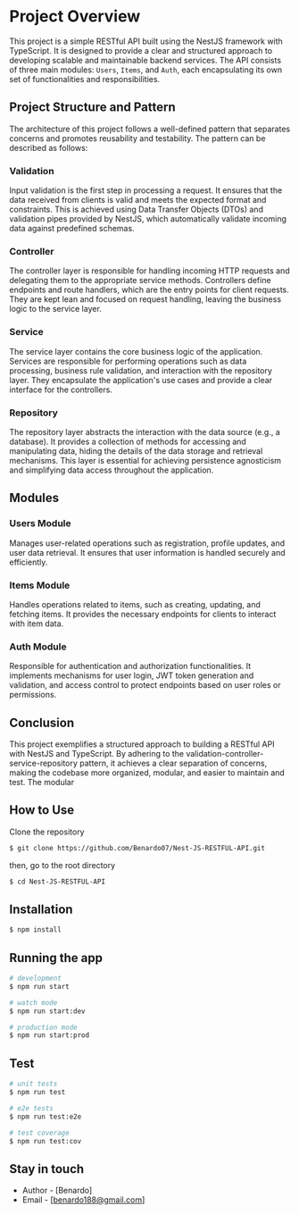 # Project Overview

This project is a simple RESTful API built using the NestJS framework with TypeScript. It is designed to provide a clear and structured approach to developing scalable and maintainable backend services. The API consists of three main modules: `Users`, `Items`, and `Auth`, each encapsulating its own set of functionalities and responsibilities.

## Project Structure and Pattern

The architecture of this project follows a well-defined pattern that separates concerns and promotes reusability and testability. The pattern can be described as follows:

### Validation

Input validation is the first step in processing a request. It ensures that the data received from clients is valid and meets the expected format and constraints. This is achieved using Data Transfer Objects (DTOs) and validation pipes provided by NestJS, which automatically validate incoming data against predefined schemas.

### Controller

The controller layer is responsible for handling incoming HTTP requests and delegating them to the appropriate service methods. Controllers define endpoints and route handlers, which are the entry points for client requests. They are kept lean and focused on request handling, leaving the business logic to the service layer.

### Service

The service layer contains the core business logic of the application. Services are responsible for performing operations such as data processing, business rule validation, and interaction with the repository layer. They encapsulate the application's use cases and provide a clear interface for the controllers.

### Repository

The repository layer abstracts the interaction with the data source (e.g., a database). It provides a collection of methods for accessing and manipulating data, hiding the details of the data storage and retrieval mechanisms. This layer is essential for achieving persistence agnosticism and simplifying data access throughout the application.

## Modules

### Users Module

Manages user-related operations such as registration, profile updates, and user data retrieval. It ensures that user information is handled securely and efficiently.

### Items Module

Handles operations related to items, such as creating, updating, and fetching items. It provides the necessary endpoints for clients to interact with item data.

### Auth Module

Responsible for authentication and authorization functionalities. It implements mechanisms for user login, JWT token generation and validation, and access control to protect endpoints based on user roles or permissions.

## Conclusion

This project exemplifies a structured approach to building a RESTful API with NestJS and TypeScript. By adhering to the validation-controller-service-repository pattern, it achieves a clear separation of concerns, making the codebase more organized, modular, and easier to maintain and test. The modular

## How to Use
Clone the repository 
```bash
$ git clone https://github.com/Benardo07/Nest-JS-RESTFUL-API.git
```

then, go to the root directory
```bash
$ cd Nest-JS-RESTFUL-API
```

## Installation

```bash
$ npm install
```

## Running the app

```bash
# development
$ npm run start

# watch mode
$ npm run start:dev

# production mode
$ npm run start:prod
```

## Test

```bash
# unit tests
$ npm run test

# e2e tests
$ npm run test:e2e

# test coverage
$ npm run test:cov
```


## Stay in touch

- Author - [Benardo]
- Email - [benardo188@gmail.com]

